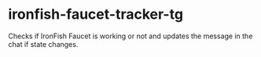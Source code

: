 # ironfish-faucet-tracker-tg
Checks if IronFish Faucet is working or not and updates the message in the chat if state changes.
